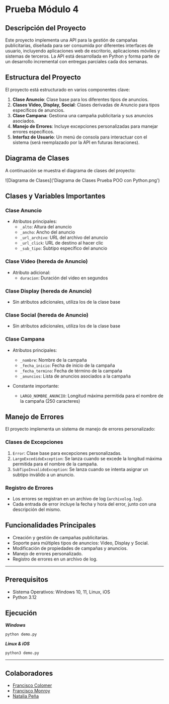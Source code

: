 # Prueba Módulo 4

## Descripción del Proyecto

Este proyecto implementa una API para la gestión de campañas publicitarias, diseñada para ser consumida por diferentes interfaces de usuario, incluyendo aplicaciones web de escritorio, aplicaciones móviles y sistemas de terceros. La API está desarrollada en Python y forma parte de un desarrollo incremental con entregas parciales cada dos semanas.

## Estructura del Proyecto

El proyecto está estructurado en varios componentes clave:

1. **Clase Anuncio**: Clase base para los diferentes tipos de anuncios.
2. **Clases Video, Display, Social**: Clases derivadas de Anuncio para tipos específicos de anuncios.
3. **Clase Campana**: Gestiona una campaña publicitaria y sus anuncios asociados.
4. **Manejo de Errores**: Incluye excepciones personalizadas para manejar errores específicos.
5. **Interfaz de Usuario**: Un menú de consola para interactuar con el sistema (será reemplazado por la API en futuras iteraciones).

## Diagrama de Clases

A continuación se muestra el diagrama de clases del proyecto:

![Diagrama de Clases]('Diagrama de Clases Prueba POO con Python.png')

## Clases y Variables Importantes

### Clase Anuncio
- Atributos principales:
  - `_alto`: Altura del anuncio
  - `_ancho`: Ancho del anuncio
  - `_url_archivo`: URL del archivo del anuncio
  - `_url_click`: URL de destino al hacer clic
  - `_sub_tipo`: Subtipo específico del anuncio

### Clase Video (hereda de Anuncio)
- Atributo adicional:
  - `duracion`: Duración del video en segundos

### Clase Display (hereda de Anuncio)
- Sin atributos adicionales, utiliza los de la clase base

### Clase Social (hereda de Anuncio)
- Sin atributos adicionales, utiliza los de la clase base

### Clase Campana
- Atributos principales:
  - `_nombre`: Nombre de la campaña
  - `_fecha_inicio`: Fecha de inicio de la campaña
  - `_fecha_termino`: Fecha de término de la campaña
  - `_anuncios`: Lista de anuncios asociados a la campaña

- Constante importante:
  - `LARGO_NOMBRE_ANUNCIO`: Longitud máxima permitida para el nombre de la campaña (250 caracteres)

## Manejo de Errores

El proyecto implementa un sistema de manejo de errores personalizado:

### Clases de Excepciones
1. `Error`: Clase base para excepciones personalizadas.
2. `LargoExcedidoException`: Se lanza cuando se excede la longitud máxima permitida para el nombre de la campaña.
3. `SubTipoInvalidoException`: Se lanza cuando se intenta asignar un subtipo inválido a un anuncio.

### Registro de Errores
- Los errores se registran en un archivo de log (`archivolog.log`).
- Cada entrada de error incluye la fecha y hora del error, junto con una descripción del mismo.

## Funcionalidades Principales

- Creación y gestión de campañas publicitarias.
- Soporte para múltiples tipos de anuncios: Video, Display y Social.
- Modificación de propiedades de campañas y anuncios.
- Manejo de errores personalizado.
- Registro de errores en un archivo de log.

------------------------------------------

## Prerequisitos

- Sistema Operativos: Windows 10, 11, Linux, iOS
- Python 3.12

## Ejecución

***Windows***

`python demo.py`

***Linux & iOS***

`python3 demo.py`

------------------------------------------
## Colaboradores
- [Francisco Colomer](https://github.com/Cy5k0) 
- [Francisco Monroy](https://github.com/fmonroy75)
- [Natalia Peña](https://github.com/StudentNPD)
